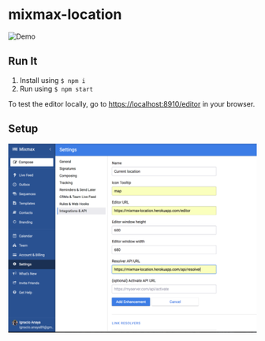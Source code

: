 # mixmax-location

![Demo](assets/demo.gif)

## Run It
1. Install using `$ npm i`
2. Run using `$ npm start`

To test the editor locally, go to <https://localhost:8910/editor> in your browser.

## Setup
![Setup](assets/config.png)
